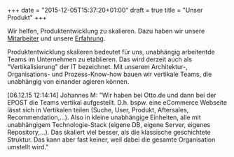 +++
date = "2015-12-05T15:37:20+01:00"
draft = true
title = "Unser Produkt"
+++

Wir helfen, Produktentwicklung zu skalieren. Dazu haben wir unsere [Mitarbeiter](../profiles) und unsere [Erfahrung](../erfahrung).

Produktentwicklung skalieren bedeutet für uns, unabhängig arbeitentde Teams im Unternehmen zu etablieren. Das wird derzeit auch als "Vertikalisierung" der IT bezeichnet. Mit unserem Architektur-, Organisations- und Prozess-Know-how bauen wir vertikale Teams, die unabhängig von einander agieren können.

[06.12.15 12:14:14] Johannes M: "Wir haben bei Otto.de und dann bei der EPOST die Teams vertikal aufgestellt. D.h. bspw. eine eCommerce Webseite lässt sich in Vertikalen teilen (Suche, User, Produkt, Aftersales, Recommendation,...). Also in kleine unabhängige Einheiten, alle mit unabhängigem Technologie-Stack (eigene DB, eigene Server, eigenes Repository,...). Das skaliert viel besser, als die klassische geschichtete Struktur. Das kann aber fast keiner, weil dabei die gesamte Organisation umstellt wird."

